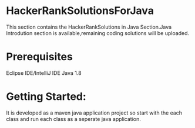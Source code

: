 # HackerRankSolutionsForJava
This section contains the HackerRankSolutions in Java Section.Java Introdution section is available,remaining coding solutions will be uploaded.

# Prerequisites
Eclipse IDE/IntelliJ IDE Java 1.8

# Getting Started:
It is developed as a maven java application project so start with the each class and run each class as a seperate java application.


